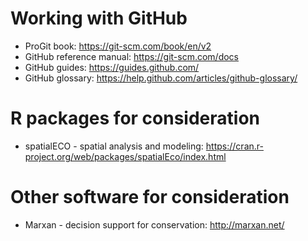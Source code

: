 # Working with GitHub
- ProGit book: https://git-scm.com/book/en/v2
- GitHub reference manual: https://git-scm.com/docs
- GitHub guides: https://guides.github.com/
- GitHub glossary: https://help.github.com/articles/github-glossary/ 

# R packages for consideration
- spatialECO - spatial analysis and modeling: https://cran.r-project.org/web/packages/spatialEco/index.html

# Other software for consideration
- Marxan - decision support for conservation: http://marxan.net/
